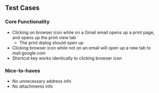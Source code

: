 ## Test Cases
### Core Functionality
- Clicking on browser icon while on a Gmail email opens up a print page, and opens up the print view tab
	- The print dialog should open up
- Clicking browser icon while not on an email will open up a new tab to mail.google.com
- Shortcut key works identically to clicking browser icon

### Nice-to-haves
- No unnecessary address info
- No attachments info